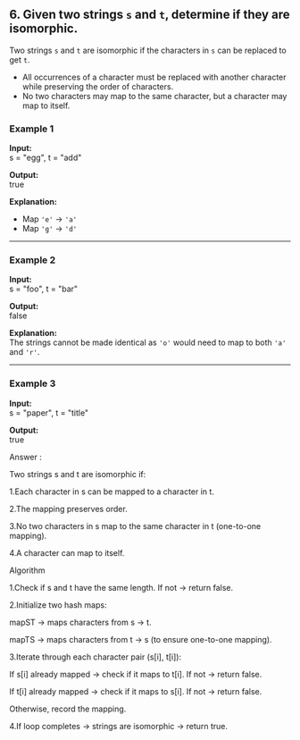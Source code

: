 ## 6. Given two strings `s` and `t`, determine if they are isomorphic.

Two strings `s` and `t` are isomorphic if the characters in `s` can be replaced to get `t`.  

- All occurrences of a character must be replaced with another character while preserving the order of characters.  
- No two characters may map to the same character, but a character may map to itself.  

### Example 1

**Input:**  
s = "egg", t = "add"


**Output:**  
true


**Explanation:**  
- Map `'e'` → `'a'`  
- Map `'g'` → `'d'`

---

### Example 2

**Input:**  
s = "foo", t = "bar"


**Output:**  
false


**Explanation:**  
The strings cannot be made identical as `'o'` would need to map to both `'a'` and `'r'`.

---

### Example 3

**Input:**  
s = "paper", t = "title"


**Output:**  
true

Answer :

Two strings s and t are isomorphic if:

1.Each character in s can be mapped to a character in t.

2.The mapping preserves order.

3.No two characters in s map to the same character in t (one-to-one mapping).

4.A character can map to itself.

Algorithm

1.Check if s and t have the same length. If not → return false.

2.Initialize two hash maps:

mapST → maps characters from s → t.

mapTS → maps characters from t → s (to ensure one-to-one mapping).

3.Iterate through each character pair (s[i], t[i]):

If s[i] already mapped → check if it maps to t[i]. If not → return false.

If t[i] already mapped → check if it maps to s[i]. If not → return false.

Otherwise, record the mapping.

4.If loop completes → strings are isomorphic → return true.